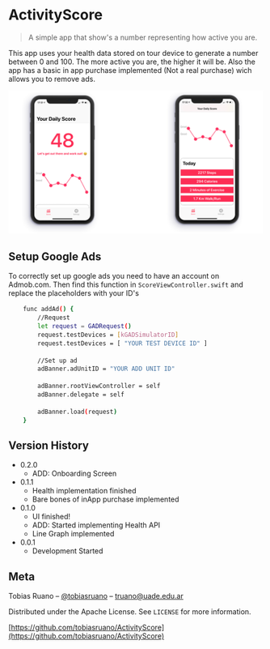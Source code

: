 # ActivityScore
> A simple app that show's a number representing how active you are.

This app uses your health data stored on tour device to generate a number between 0 and 100. The more active you are, the higher it will be. Also the app has a basic in app purchase implemented (Not a real purchase) wich allows you to remove ads.

![](docs/header.png)

## Setup Google Ads
To correctly set up google ads you need to have an account on Admob.com. Then find this function in ```ScoreViewController.swift``` and replace the placeholders with your ID's
```sh
    func addAd() {
        //Request
        let request = GADRequest()
        request.testDevices = [kGADSimulatorID]
        request.testDevices = [ "YOUR TEST DEVICE ID" ]
        
        //Set up ad
        adBanner.adUnitID = "YOUR ADD UNIT ID"
        
        adBanner.rootViewController = self
        adBanner.delegate = self
        
        adBanner.load(request)
    }
```

## Version History

* 0.2.0
    * ADD: Onboarding Screen
* 0.1.1
    * Health implementation finished
    * Bare bones of inApp purchase implemented
* 0.1.0
    * UI finished!
    * ADD: Started implementing Health API
    * Line Graph implemented
* 0.0.1
    * Development Started

## Meta

Tobias Ruano – [@tobiasruano](https://twitter.com/tobiasruano) – truano@uade.edu.ar

Distributed under the Apache License. See ``LICENSE`` for more information.

[https://github.com/tobiasruano/ActivityScore](https://github.com/tobiasruano/ActivityScore)
